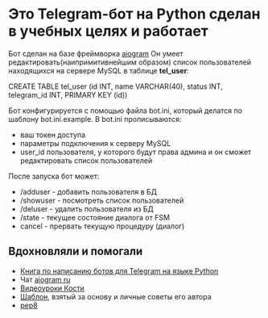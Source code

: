 # Это Telegram-бот на Python сделан в учебных целях и работает

Бот сделан на базе фреймворка [aiogram](https://github.com/aiogram/aiogram)
Он умеет редактировать(наипримитивнейшим образом) список пользователей находящихся на сервере MySQL в таблице **tel_user**:

CREATE TABLE tel_user (id INT, name VARCHAR(40), status INT, telegram_id INT, PRIMARY KEY (id))

Бот конфигурируется с помощью файла bot.ini, который делатся по шаблону bot.ini.example. В bot.ini прописываются:

- ваш токен доступа
- параметры подключения к серверу MySQL
- user_id пользователя, у которого будут права админа и он сможет редактировать список пользователей

После запуска бот может:

- /adduser - добавить пользователя в БД
- /showuser - посмотреть список пользователей
- /deluser - удалить пользователя из БД
- /state - текущее состояние диалога от FSM
- cancel - прервать текущую процедуру (диалог)


## Вдохновляли и помогали

- [Книга по написанию ботов для Telegram на языке Python](https://mastergroosha.github.io/telegram-tutorial-2/)
- Чат [aiogram ru](https://t.me/aiogram_ru)
- [Видеоуроки Кости](https://www.youtube.com/c/PhysicsisSimple/videos)
- [Шаблон](https://github.com/Tishka17/tgbot_template), взятый за основу и личные советы его автора
- [pep8](https://www.python.org/dev/peps/pep-0008)
